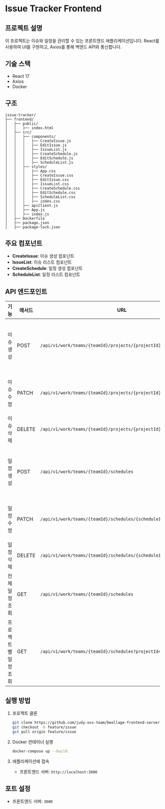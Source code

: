 # Issue Tracker Frontend

## 프로젝트 설명
이 프로젝트는 이슈와 일정을 관리할 수 있는 프론트엔드 애플리케이션입니다. React를 사용하여 UI를 구현하고, Axios를 통해 백엔드 API와 통신합니다.

## 기술 스택
- React 17
- Axios
- Docker

## 구조
```angular2html
issue-tracker/
├── frontend/
│   ├── public/
│   │   ├── index.html
│   ├── src/
│   │   ├── components/
│   │   │   ├── CreateIssue.js
│   │   │   ├── EditIssue.js
│   │   │   ├── IssueList.js
│   │   │   ├── CreateSchedule.js
│   │   │   ├── EditSchedule.js
│   │   │   ├── ScheduleList.js
│   │   ├── styles/
│   │   │   ├── App.css
│   │   │   ├── CreateIssue.css
│   │   │   ├── EditIssue.css
│   │   │   ├── IssueList.css
│   │   │   ├── CreateSchedule.css
│   │   │   ├── EditSchedule.css
│   │   │   ├── ScheduleList.css
│   │   │   ├── index.css
│   │   ├── apiClient.js
│   │   ├── App.js
│   │   ├── index.js
│   ├── Dockerfile
│   ├── package.json
│   ├── package-lock.json
```

## 주요 컴포넌트
- **CreateIssue**: 이슈 생성 컴포넌트
- **IssueList**: 이슈 리스트 컴포넌트
- **CreateSchedule**: 일정 생성 컴포넌트
- **ScheduleList**: 일정 리스트 컴포넌트

## API 엔드포인트


| 기능                 | 메서드  | URL                                                              | 설명                         | 요청 바디                                                   | 응답                        |
|--------------------|-------|-----------------------------------------------------------------|----------------------------|----------------------------------------------------------|---------------------------|
| 이슈 생성             | POST  | `/api/v1/work/teams/{teamId}/projects/{projectId}/issues`        | 새로운 이슈 생성              | `{"title": "string", "description": "string", "assignedTo": long, "status": "string"}` | `201 Created`             |
| 이슈 수정             | PATCH | `/api/v1/work/teams/{teamId}/projects/{projectId}/issues/{issueId}` | 이슈 수정                    | `{"title": "string", "description": "string", "assignedTo": long, "status": "string"}` | `204 No Content`          |
| 이슈 삭제             | DELETE| `/api/v1/work/teams/{teamId}/projects/{projectId}/issues/{issueId}` | 이슈 삭제                    | N/A                                                      | `204 No Content`          |
| 일정 생성             | POST  | `/api/v1/work/teams/{teamId}/schedules`                          | 새로운 일정 생성              | `{"title": "string", "date": "string", "projectId": long, "issueId": long}`           | `201 Created`             |
| 일정 수정             | PATCH | `/api/v1/work/teams/{teamId}/schedules/{scheduleId}`             | 일정 수정                    | `{"title": "string", "date": "string", "projectId": long, "issueId": long}`           | `204 No Content`          |
| 일정 삭제             | DELETE| `/api/v1/work/teams/{teamId}/schedules/{scheduleId}`             | 일정 삭제                    | N/A                                                      | `204 No Content`          |
| 전체 일정 조회          | GET   | `/api/v1/work/teams/{teamId}/schedules`                          | 전체 일정 조회                | N/A                                                      | `200 OK`                  |
| 프로젝트별 일정 조회      | GET   | `/api/v1/work/teams/{teamId}/schedules?projectId={}`             | 프로젝트별 일정 조회            | N/A                                                      | `200 OK`                  |



## 실행 방법
1. 프로젝트 클론
    ```bash
    git clone https://github.com/judy-oss-team/beellage-frontend-server.git
    git checkout -b feature/issue
    git pull origin feature/issue
    ```

2. Docker 컨테이너 실행
    ```bash
    docker-compose up --build
    ```

3. 애플리케이션에 접속
    - 프론트엔드 서버: `http://localhost:3000`

## 포트 설정
- 프론트엔드 서버: `3000`
